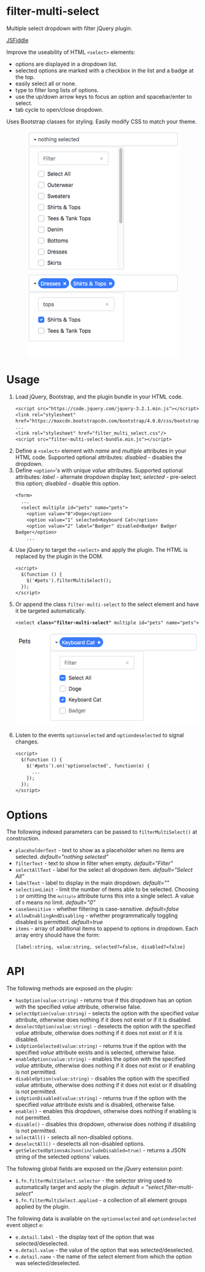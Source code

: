 # filter-multi-select
<p>Multiple select dropdown with filter jQuery plugin.</p>

<p><a href="https://jsfiddle.net/andreww1011/s5rp8buv/">JSFiddle</a></p>

<p>Improve the useability of HTML <code>&ltselect&gt</code> elements:
<ul>
  <li>options are displayed in a dropdown list.</li>
  <li>selected options are marked with a checkbox in the list and a badge at the top.</li>
  <li>easily select all or none.</li>
  <li>type to filter long lists of options.</li>
  <li>use the up/down arrow keys to focus an option and spacebar/enter to select.</li>
  <li>tab cycle to open/close dropdown.</li>
</ul>
</p>
<p>Uses Bootstrap classes for styling.  Easily modify CSS to match your theme.</p>
<p align="center">
    <img src="./screenshot2.png" width="401" title="screenshot2"/>
    <img src="./screenshot3.png" width="401" title="screenshot3"/>
</p>

# Usage
<p>
  <ol>
    <li>Load jQuery, Bootstrap, and the plugin bundle in your HTML code.
    <pre><code>&ltscript src="https://code.jquery.com/jquery-3.2.1.min.js"&gt&lt/script&gt
&ltlink rel="stylesheet" href="https://maxcdn.bootstrapcdn.com/bootstrap/4.0.0/css/bootstrap.min.css"/&gt
...
&ltlink rel="stylesheet" href="filter_multi_select.css"/&gt
&ltscript src="filter-multi-select-bundle.min.js"&gt&lt/script&gt</code></pre></li>
    <li>Define a <code>&ltselect&gt</code> element with <i>name</i> and <i>multiple</i> attributes in your HTML code.  Supported optional attributes: <i>disabled</i> - disables the dropdown.</li>  
    <li>Define <code>&ltoption&gt</code>'s with unique <i>value</i> attributes.  Supported optional attributes: <i>label</i> - alternate dropdown display text; <i>selected</i> - pre-select this option; <i>disabled</i> - disable this option.
    <pre><code>&ltform&gt
  ...
  &ltselect multiple id="pets" name="pets"&gt
    &ltoption value="0"&gtDoge&lt/option&gt
    &ltoption value="1" selected&gtKeyboard Cat&lt/option&gt
    &ltoption value="2" label="Badger" disabled&gtBadger Badger Badger&lt/option&gt
    ...</code></pre></li>
    <li>Use jQuery to target the <code>&ltselect&gt</code> and apply the plugin.  The HTML is replaced by the plugin in the DOM.
    <pre><code>&ltscript&gt
  $(function () {
    $('#pets').filterMultiSelect();
  });
&lt/script&gt</code></pre></li>
    <li>Or append the class <code>filter-multi-select</code> to the select element and have it be targeted automatically.
    <pre><code>&ltselect <b>class="filter-multi-select"</b> multiple id="pets" name="pets"&gt</code></pre></li>
    <p align="center">
      <img src="./screenshot.png" width="489" title="screenshot">
    </p>
    <li>Listen to the events <code>optionselected</code> and <code>optiondeselected</code> to signal changes.
    <pre><code>&ltscript&gt
  $(function () {
    $('#pets').on('optionselected', function(e) {
      ...
    });
  });
&lt/script&gt</code></pre></li>
  </ol>
</p>

# Options
<p>The following indexed parameters can be passed to <code>filterMultiSelect()</code> at construction.
  <ul>
    <li><code>placeholderText</code> - text to show as a placeholder when no items are selected.  <i>default="nothing selected"</i></li>
    <li><code>filterText</code> - text to show in filter when empty.  <i>default="Filter"</i></li>
    <li><code>selectAllText</code> - label for the select all dropdown item.  <i>default="Select All"</i></li>
    <li><code>labelText</code> - label to display in the main dropdown.  <i>default=""</i></li>
    <li><code>selectionLimit</code> - limit the number of items able to be selected.  Choosing <small><code>1</code></small> or omitting the <small><code>multiple</code></small> attribute turns this into a single select.  A value of <small><code>0</code></small> means no limit.  <i>default="0"</i></li>
    <li><code>caseSensitive</code> - whether filtering is case-sensitive.  <i>default=false</i></li>
    <li><code>allowEnablingAndDisabling</code> - whether programmatically toggling disabled is permitted.  <i>default=true</i></li>
    <li><code>items</code> - array of additional items to append to options in dropdown.  Each array entry should have the form: <br />
      <pre><code>[label:string, value:string, selected?=false, disabled?=false]</code></pre></li>
  </ul>
</p>

# API
<p>The following methods are exposed on the plugin:
  <ul>
    <li><code>hasOption(value:string)</code> - returns true if this dropdown has an option with the specified <i>value</i> attribute, otherwise false.</li>
    <li><code>selectOption(value:string)</code> - selects the option with the specified <i>value</i> attribute, otherwise does nothing if it does not exist or if it is disabled.</li>
    <li><code>deselectOption(value:string)</code> - deselects the option with the specified <i>value</i> attribute, otherwise does nothing if it does not exist or if it is disabled.</li>
    <li><code>isOptionSelected(value:string)</code> - returns true if the option with the specified <i>value</i> attribute exists and is selected, otherwise false.</li>
    <li><code>enableOption(value:string)</code> - enables the option with the specified <i>value</i> attribute, otherwise does nothing if it does not exist or if enabling is not permitted.</li>
    <li><code>disableOption(value:string)</code> - disables the option with the specified <i>value</i> attribute, otherwise does nothing if it does not exist or if disabling is not permitted.</li>
    <li><code>isOptionDisabled(value:string)</code> - returns true if the option with the specified <i>value</i> attribute exists and is disabled, otherwise false.</li>
    <li><code>enable()</code> - enables this dropdown, otherwise does nothing if enabling is not permitted.</li>
    <li><code>disable()</code> - disables this dropdown, otherwise does nothing if disabling is not permitted.</li>
    <li><code>selectAll()</code> - selects all non-disabled options.</li>
    <li><code>deselectAll()</code> - deselects all non-disabled options.</li>
    <li><code>getSelectedOptionsAsJson(includeDisabled=true)</code> - returns a JSON string of the selected options' values.</li>
  </ul>
</p>
<p>The following global fields are exposed on the jQuery extension point:
  <ul>
    <li><code>$.fn.filterMultiSelect.selector</code> - the selector string used to automatically target and apply the plugin. <i> default = "select.filter-multi-select"</i></li>
    <li><code>$.fn.filterMultiSelect.applied</code> - a collection of all element groups applied by the plugin.</li>
  </ul>
</p>
<p>The following data is available on the <code>optionselected</code> and <code>optiondeselected</code> event object <code>e</code>:
  <ul>
    <li><code>e.detail.label</code> - the display text of the option that was selected/deselected.</li>
    <li><code>e.detail.value</code> - the value of the option that was selected/deselected.</li>
    <li><code>e.detail.name</code> - the name of the select element from which the option was selected/deselected.</li>
  </ul>
</p>
